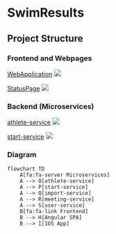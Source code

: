 # SwimResults

## Project Structure

### Frontend and Webpages

[WebApplication](https://github.com/SwimResults/WebApplication) ![](https://img.shields.io/github/actions/workflow/status/swimresults/WebApplication/node.js.yml?label=Action&logo=github&style=flat-square)

[StatusPage](https://github.com/SwimResults/StatusPage) ![](https://img.shields.io/github/actions/workflow/status/swimresults/StatusPage/main.yml?label=Action&logo=github&style=flat-square)

### Backend (Microservices)

[athlete-service](https://github.com/SwimResults/athlete-service) ![](https://img.shields.io/github/actions/workflow/status/swimresults/athlete-service/go.yml?label=Action&logo=github&style=flat-square)

[start-service](https://github.com/SwimResults/start-service) ![](https://img.shields.io/github/actions/workflow/status/swimresults/start-service/go.yml?label=Action&logo=github&style=flat-square)

### Diagram

```mermaid
flowchart TD
    A[fa:fa-server Microservices]
    A --> O[athlete-service]
    A --> P[start-service]
    A --> Q[import-service]
    A --> R[meeting-service]
    A --> S[user-service]
    B[fa:fa-link Frontend]
    B --> H[Angular SPA]
    B --> I[IOS App]
```
